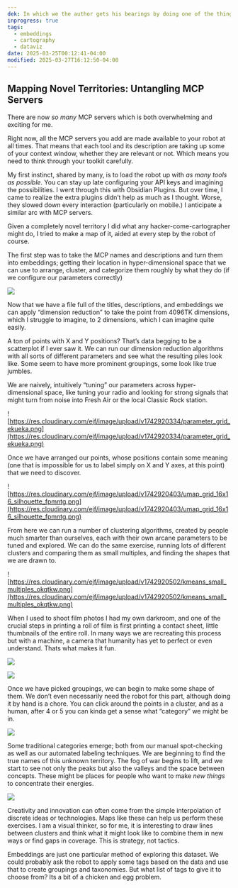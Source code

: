 ```yaml
---
dek: In which we the author gets his bearings by doing one of the things he knows best; making a map
inprogress: true
tags:
  - embeddings
  - cartography
  - dataviz
date: 2025-03-25T00:12:41-04:00
modified: 2025-03-27T16:12:50-04:00
---
```


## Mapping Novel Territories: Untangling MCP Servers

There are now *so many* MCP servers which is both overwhelming and exciting for me.

Right now, all the MCP servers you add are made available to your robot at all times. That means that each tool and its description are taking up some of your context window, whether they are relevant or not. Which means you need to think through your toolkit carefully.

My first instinct, shared by many, is to load the robot up with *as many tools as possible*. You can stay up late configuring your API keys and imagining the possibilities. I went through this with Obsidian Plugins. But over time, I came to realize the extra plugins didn’t help as much as I thought. Worse, they slowed down every interaction (particularly on mobile.) I anticipate a similar arc with MCP servers.

Given a completely novel territory I did what any hacker-come-cartographer might do, I tried to make a map of it, aided at every step by the robot of course.

The first step was to take the MCP names and descriptions and turn them into embeddings; getting their location in hyper-dimensional space that we can use to arrange, cluster, and categorize them roughly by what they do (if we configure our parameters correctly)

![](http://res.cloudinary.com/ejf/video/upload/v1742924387/Screen_Recording_2025-03-25_at_1.38.45_PM.gif)

Now that we have a file full of the titles, descriptions, and embeddings we can apply “dimension reduction” to take the point from 4096TK dimensions, which I struggle to imagine, to 2 dimensions, which I can imagine quite easily.

A ton of points with X and Y positions? That’s data begging to be a scatterplot if I ever saw it. We can run our dimension reduction algorithms with all sorts of different parameters and see what the resulting piles look like. Some seem to have more prominent groupings, some look like true jumbles.

We are naively, intuitively “tuning” our parameters across hyper-dimensional space, like tuning your radio and looking for strong signals that might turn from noise into Fresh Air or the local Classic Rock station.

![https://res.cloudinary.com/ejf/image/upload/v1742920334/parameter_grid_ekueka.png](https://res.cloudinary.com/ejf/image/upload/v1742920334/parameter_grid_ekueka.png)

Once we have arranged our points, whose positions contain some meaning (one that is impossible for us to label simply on X and Y axes, at this point) that we need to discover.

![https://res.cloudinary.com/ejf/image/upload/v1742920403/umap_grid_16x16_silhouette_fpmntg.png](https://res.cloudinary.com/ejf/image/upload/v1742920403/umap_grid_16x16_silhouette_fpmntg.png)

From here we can run a number of clustering algorithms, created by people much smarter than ourselves, each with their own arcane parameters to be tuned and explored. We can do the same exercise, running lots of different clusters and comparing them as small multiples, and finding the shapes that we are drawn to.

![https://res.cloudinary.com/ejf/image/upload/v1742920502/kmeans_small_multiples_okqtkw.png](https://res.cloudinary.com/ejf/image/upload/v1742920502/kmeans_small_multiples_okqtkw.png)

When I used to shoot film photos I had my own darkroom, and one of the crucial steps in printing a roll of film is first printing a contact sheet, little thumbnails of the entire roll. In many ways we are recreating this process but with a machine, a camera that humanity has yet to perfect or even understand. Thats what makes it fun.

![](http://res.cloudinary.com/ejf/image/upload/v1742920150/IMG_3168.jpg)

![](http://res.cloudinary.com/ejf/image/upload/v1742920633/Screenshot_2025-03-25_at_12.37.00_PM.png)

Once we have picked groupings, we can begin to make some shape of them. We don’t even necessarily need the robot for this part, although doing it by hand is a chore. You can click around the points in a cluster, and as a human, after 4 or 5 you can kinda get a sense what “category” we might be in.

![](http://res.cloudinary.com/ejf/video/upload/v1742920786/Screen_Recording_2025-03-25_at_12.38.58_PM.gif)

Some traditional categories emerge; both from our manual spot-checking as well as our automated labeling techniques. We are beginning to find the true names of this unknown territory. The fog of war begins to lift, and we start to see not only the peaks but also the valleys and the space between concepts. These might be places for people who want to make *new things* to concentrate their energies.

![](http://res.cloudinary.com/ejf/image/upload/v1742920843/Screenshot_2025-03-25_at_12.40.31_PM.png)

Creativity and innovation can often come from the simple interpolation of discrete ideas or technologies. Maps like these can help us perform these exercises. I am a visual thinker, so for me, it is interesting to draw lines between clusters and think what it might look like to combine them in new ways or find gaps in coverage. This is strategy, not tactics.

Embeddings are just one particular method of exploring this dataset. We could probably ask the robot to apply some tags based on the data and use that to create groupings and taxonomies. But what list of tags to give it to choose from? Its a bit of a chicken and egg problem.